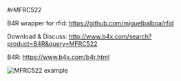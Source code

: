 #rMFRC522

B4R wrapper for rfid: https://github.com/miguelbalboa/rfid

Download & Discuss: http://www.b4x.com/search?product=B4R&query=MFRC522

B4R: https://www.b4x.com/b4r.html

![MFRC522 example](https://www.b4x.com/basic4android/images/SS-2016-05-22_16.19.26.jpg "MFRC522 example")
